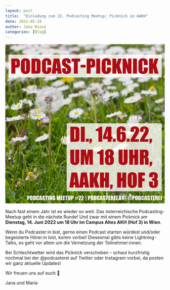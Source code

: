 ```yaml
---
layout: post
title:  "Einladung zum 22. Podcasting Meetup: Picknick im AAKH"
date: 2022-05-29
author: Jana Wiese
categories: [Blog]
---
```


![Einladung Podcast-Picknick](/img/meetup22-einladung-sharepic-lowres.jpg)

Nach fast einem Jahr ist es wieder so weit: Das österreichische Podcasting-Meetup geht in die nächste Runde! Und zwar mit einem Picknick am **Dienstag, 14. Juni 2022 um 18 Uhr im Campus Altes AKH (Hof 3) in Wien**.

Wenn du Podcaster:in bist, gerne einen Podcast starten würdest und/oder begeisterte Hörer:in bist, komm vorbei! Diesesmal gibts keine Lightning-Talks, es geht vor allem um die Vernetzung der Teilnehmer:innen.

Bei Schlechtwetter wird das Picknick verschoben – schaut kurzfristig nochmal bei der @podcasterei auf Twitter oder Instagram vorbei, da posten wir ganz aktuelle Updates!

Wir freuen uns auf euch 🌻

Jana und Maria
